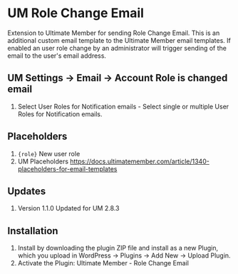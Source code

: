 # UM Role Change Email
Extension to Ultimate Member for sending Role Change Email. 
This is an additional custom email template to the Ultimate Member email templates. If enabled an user role change by an administrator will trigger sending of the email to the user's email address.

## UM Settings -> Email -> Account Role is changed email
1. Select User Roles for Notification emails - Select single or multiple User Roles for Notification emails.

## Placeholders
1. <code>{role}</code> New user role
2. UM Placeholders https://docs.ultimatemember.com/article/1340-placeholders-for-email-templates

## Updates
1. Version 1.1.0 Updated for UM 2.8.3

## Installation
1. Install by downloading the plugin ZIP file and install as a new Plugin, which you upload in WordPress -> Plugins -> Add New -> Upload Plugin.
2. Activate the Plugin: Ultimate Member - Role Change Email
